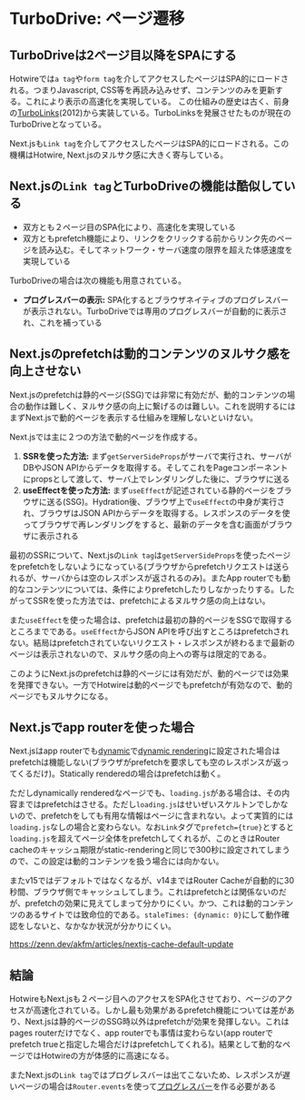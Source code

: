# TurboDrive: ページ遷移

## TurboDriveは2ページ目以降をSPAにする

Hotwireでは`a tag`や`form tag`を介してアクセスしたページはSPA的にロードされる。つまりJavascript, CSS等を再読み込みせず、コンテンツのみを更新する。これにより表示の高速化を実現している。 この仕組みの歴史は古く、前身の[TurboLinks](https://github.com/turbolinks/turbolinks)(2012)から実装している。TurboLinksを発展させたものが現在のTurboDriveとなっている。

Next.jsも`Link tag`を介してアクセスしたページはSPA的にロードされる。この機構はHotwire, Next.jsのヌルサク感に大きく寄与している。

## Next.jsの`Link tag`とTurboDriveの機能は酷似している

* 双方とも２ページ目のSPA化により、高速化を実現している
* 双方ともprefetch機能により、リンクをクリックする前からリンク先のページを読み込む。そしてネットワーク・サーバ速度の限界を超えた体感速度を実現している

TurboDriveの場合は次の機能も用意されている。

* **プログレスバーの表示:** SPA化するとブラウザネイティブのプログレスバーが表示されない。TurboDriveでは専用のプログレスバーが自動的に表示され、これを補っている

## Next.jsのprefetchは動的コンテンツのヌルサク感を向上させない

Next.jsのprefetchは静的ページ(SSG)では非常に有効だが、動的コンテンツの場合の動作は難しく、ヌルサク感の向上に繋げるのは難しい。これを説明するにはまずNext.jsで動的ページを表示する仕組みを理解しないといけない。

Next.jsでは主に２つの方法で動的ページを作成する。

1. **SSRを使った方法:** まず`getServerSideProps`がサーバで実行され、サーバがDBやJSON APIからデータを取得する。そしてこれをPageコンポーネントにpropsとして渡して、サーバ上でレンダリングした後に、ブラウザに送る
2. **useEffectを使った方法:** まず`useEffect`が記述されている静的ページをブラウザに送る(SSG)。Hydration後、ブラウザ上で`useEffect`の中身が実行され、ブラウザはJSON APIからデータを取得する。レスポンスのデータを使ってブラウザで再レンダリングをすると、最新のデータを含む画面がブラウザに表示される

最初のSSRについて、Next.jsの`Link tag`は`getServerSideProps`を使ったページをprefetchをしないようになっている(ブラウザからprefetchリクエストは送られるが、サーバからは空のレスポンスが返されるのみ)。またApp routerでも動的なコンテンツについては、条件によりprefetchしたりしなかったりする。したがってSSRを使った方法では、prefetchによるヌルサク感の向上はない。

また`useEffect`を使った場合は、prefetchは最初の静的ページをSSGで取得するところまでである。`useEffect`からJSON APIを呼び出すところはprefetchされない。結局はprefetchされていないリクエスト・レスポンスが終わるまで最新のページは表示されないので、ヌルサク感の向上への寄与は限定的である。

このようにNext.jsのprefetchは静的ページには有効だが、動的ページでは効果を発揮できない。一方でHotwireは動的ページでもprefetchが有効なので、動的ページでもヌルサクになる。

## Next.jsでapp routerを使った場合

Next.jsはapp routerでも[dynamic](https://nextjs.org/docs/app/api-reference/file-conventions/route-segment-config#dynamic)で[dynamic rendering](https://nextjs.org/docs/app/building-your-application/rendering/server-components#dynamic-rendering)に設定された場合はprefetchは機能しない(ブラウザがprefetchを要求しても空のレスポンスが返ってくるだけ)。Statically renderedの場合はprefetchは動く。

ただしdynamically renderedなページでも、`loading.js`がある場合は、その内容まではprefetchはさせる。ただし`loading.js`はせいぜいスケルトンでしかないので、prefetchをしても有用な情報はページに含まれない。よって実質的には`loading.js`なしの場合と変わらない。なお`Link`タグで`prefetch={true}`とすると`loading.js`を超えてページ全体をprefetchしてくれるが、このときはRouter cacheのキャッシュ期限がstatic-renderingと同じで300秒に設定されてしまうので、この設定は動的コンテンツを扱う場合には向かない。

またv15ではデフォルトではなくなるが、v14まではRouter Cacheが自動的に30秒間、ブラウザ側でキャッシュしてしまう。これはprefetchとは関係ないのだが、prefetchの効果に見えてしまって分かりにくい。かつ、これは動的コンテンツのあるサイトでは致命位的である。`staleTimes: {dynamic: 0}`にして動作確認をしないと、なかなか状況が分かりにくい。

https://zenn.dev/akfm/articles/nextjs-cache-default-update

## 結論

HotwireもNext.jsも２ページ目へのアクセスをSPA化させており、ページのアクセスが高速化されている。しかし最も効果があるprefetch機能については差があり、Next.jsは静的ページのSSG時以外はprefetchが効果を発揮しない。これはpages routerだけでなく、app routerでも事情は変わらない(app routerでprefetch trueと指定した場合だけはprefetchしてくれる)。結果として動的なページではHotwireの方が体感的に高速になる。

またNext.jsの`Link tag`ではプログレスバーは出てこないため、レスポンスが遅いページの場合は`Router.events`を使って[プログレスバー](https://github.com/apal21/nextjs-progressbar?tab=readme-ov-file)を作る必要がある

